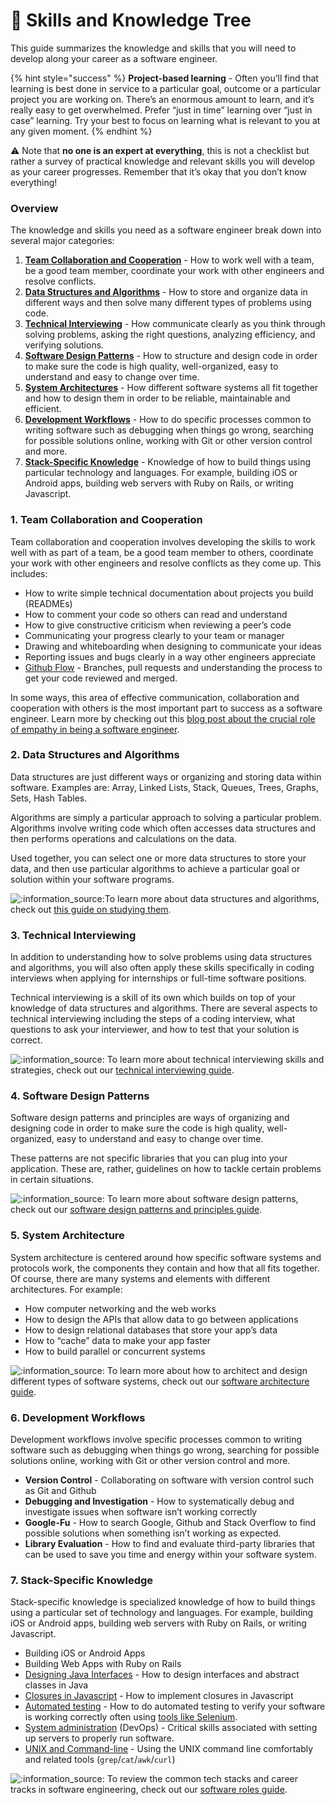# 🌱 Skills and Knowledge Tree

This guide summarizes the knowledge and skills that you will need to develop along your career as a software engineer.

{% hint style="success" %}
**Project-based learning** - Often you’ll find that learning is best done in service to a particular goal, outcome or a particular project you are working on. There’s an enormous amount to learn, and it’s really easy to get overwhelmed. Prefer “just in time” learning over “just in case” learning. Try your best to focus on learning what is relevant to you at any given moment.
{% endhint %}

⚠️ Note that **no one is an expert at everything**, this is not a checklist but rather a survey of practical knowledge and relevant skills you will develop as your career progresses. Remember that it’s okay that you don’t know everything!

### Overview <a id="Overview"></a>

The knowledge and skills you need as a software engineer break down into several major categories:

1. [**Team Collaboration and Cooperation**](skills-and-knowledge-tree.md#1-Team-Collaboration-and-Cooperation) - How to work well with a team, be a good team member, coordinate your work with other engineers and resolve conflicts.
2. [**Data Structures and Algorithms**](skills-and-knowledge-tree.md#2-Data-Structures-and-Algorithms) - How to store and organize data in different ways and then solve many different types of problems using code.
3. [**Technical Interviewing**](skills-and-knowledge-tree.md#3-Technical-Interviewing) - How communicate clearly as you think through solving problems, asking the right questions, analyzing efficiency, and verifying solutions.
4. [**Software Design Patterns**](skills-and-knowledge-tree.md#4-Software-Design-Patterns) - How to structure and design code in order to make sure the code is high quality, well-organized, easy to understand and easy to change over time.
5. [**System Architectures**](skills-and-knowledge-tree.md#5-System-Architecture) - How different software systems all fit together and how to design them in order to be reliable, maintainable and efficient.
6. [**Development Workflows**](skills-and-knowledge-tree.md#6-Development-Workflows) - How to do specific processes common to writing software such as debugging when things go wrong, searching for possible solutions online, working with Git or other version control and more.
7. [**Stack-Specific Knowledge**](skills-and-knowledge-tree.md#7-Stack-Specific-Knowledge) - Knowledge of how to build things using particular technology and languages. For example, building iOS or Android apps, building web servers with Ruby on Rails, or writing Javascript.

### 1. Team Collaboration and Cooperation <a id="1-Team-Collaboration-and-Cooperation"></a>

Team collaboration and cooperation involves developing the skills to work well with as part of a team, be a good team member to others, coordinate your work with other engineers and resolve conflicts as they come up. This includes:

* How to write simple technical documentation about projects you build \(READMEs\)
* How to comment your code so others can read and understand
* How to give constructive criticism when reviewing a peer’s code
* Communicating your progress clearly to your team or manager
* Drawing and whiteboarding when designing to communicate your ideas
* Reporting issues and bugs clearly in a way other engineers appreciate
* [Github Flow](https://guides.github.com/introduction/flow/) - Branches, pull requests and understanding the process to get your code reviewed and merged.

In some ways, this area of effective communication, collaboration and cooperation with others is the most important part to success as a software engineer. Learn more by checking out this [blog post about the crucial role of empathy in being a software engineer](https://codingwithempathy.com/2016/05/03/empathy-an-essential-skill-in-software-development/).

### 2. Data Structures and Algorithms <a id="2-Data-Structures-and-Algorithms"></a>

Data structures are just different ways or organizing and storing data within software. Examples are: Array, Linked Lists, Stack, Queues, Trees, Graphs, Sets, Hash Tables.

Algorithms are simply a particular approach to solving a particular problem. Algorithms involve writing code which often accesses data structures and then performs operations and calculations on the data.

Used together, you can select one or more data structures to store your data, and then use particular algorithms to achieve a particular goal or solution within your software programs.

![:information\_source:](https://codepath.hackmd.io/build/emojify.js/dist/images/basic/information_source.png)To learn more about data structures and algorithms, check out [this guide on studying them](technical-interviewing/studying-for-tech-interviews.md).

### 3. Technical Interviewing <a id="3-Technical-Interviewing"></a>

In addition to understanding how to solve problems using data structures and algorithms, you will also often apply these skills specifically in coding interviews when applying for internships or full-time software positions.

Technical interviewing is a skill of its own which builds on top of your knowledge of data structures and algorithms. There are several aspects to technical interviewing including the steps of a coding interview, what questions to ask your interviewer, and how to test that your solution is correct.

![:information\_source:](https://codepath.hackmd.io/build/emojify.js/dist/images/basic/information_source.png) To learn more about technical interviewing skills and strategies, check out our [technical interviewing guide](technical-interviewing/technical-interviewing-guide.md).

### 4. Software Design Patterns <a id="4-Software-Design-Patterns"></a>

Software design patterns and principles are ways of organizing and designing code in order to make sure the code is high quality, well-organized, easy to understand and easy to change over time.

These patterns are not specific libraries that you can plug into your application. These are, rather, guidelines on how to tackle certain problems in certain situations.

![:information\_source:](https://codepath.hackmd.io/build/emojify.js/dist/images/basic/information_source.png) To learn more about software design patterns, check out our [software design patterns and principles guide](https://codepath.hackmd.io/s/H1CZJk2XN).

### 5. System Architecture <a id="5-System-Architecture"></a>

System architecture is centered around how specific software systems and protocols work, the components they contain and how that all fits together. Of course, there are many systems and elements with different architectures. For example:

* How computer networking and the web works
* How to design the APIs that allow data to go between applications
* How to design relational databases that store your app’s data
* How to “cache” data to make your app faster
* How to build parallel or concurrent systems

![:information\_source:](https://codepath.hackmd.io/build/emojify.js/dist/images/basic/information_source.png) To learn more about how to architect and design different types of software systems, check out our [software architecture guide](https://codepath.hackmd.io/s/H1kY1JhXE).

### 6. Development Workflows <a id="6-Development-Workflows"></a>

Development workflows involve specific processes common to writing software such as debugging when things go wrong, searching for possible solutions online, working with Git or other version control and more.

* **Version Control** - Collaborating on software with version control such as Git and Github
* **Debugging and Investigation** - How to systematically debug and investigate issues when software isn’t working correctly
* **Google-Fu** - How to search Google, Github and Stack Overflow to find possible solutions when something isn’t working as expected.
* **Library Evaluation** - How to find and evaluate third-party libraries that can be used to save you time and energy within your software system.

### 7. Stack-Specific Knowledge <a id="7-Stack-Specific-Knowledge"></a>

Stack-specific knowledge is specialized knowledge of how to build things using a particular set of technology and languages. For example, building iOS or Android apps, building web servers with Ruby on Rails, or writing Javascript.

* Building iOS or Android Apps
* Building Web Apps with Ruby on Rails
* [Designing Java Interfaces](https://www.geeksforgeeks.org/interfaces-in-java/) - How to design interfaces and abstract classes in Java
* [Closures in Javascript](https://www.codingame.com/playgrounds/6516/closures-in-javascript-for-beginners) - How to implement closures in Javascript
* [Automated testing](https://www.smartsheet.com/automation-testing-software) - How to do automated testing to verify your software is working correctly often using [tools like Selenium](https://www.valuebound.com/resources/blog/selenium-a-beginner-guide-to-automation-testing-tool).
* [System administration](https://dzone.com/articles/what-is-devops-the-beginners-guide-from-logzio) \(DevOps\) - Critical skills associated with setting up servers to properly run software.
* [UNIX and Command-line](http://matt.might.net/articles/basic-unix/) - Using the UNIX command line comfortably and related tools \(`grep`/`cat`/`awk`/`curl`\)

![:information\_source:](https://codepath.hackmd.io/build/emojify.js/dist/images/basic/information_source.png) To review the common tech stacks and career tracks in software engineering, check out our [software roles guide](https://hackmd.io/s/ByaoRR9Z7).

